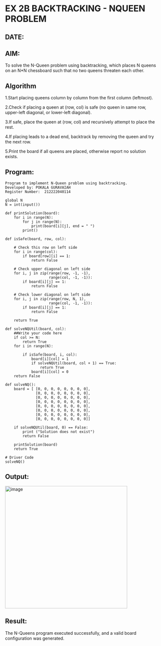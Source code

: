 # EX 2B BACKTRACKING - NQUEEN PROBLEM
## DATE:
## AIM:
To solve the N-Queen problem using backtracking, which places N queens on an N*N chessboard such that no two queens threaten each other.


## Algorithm

1.Start placing queens column by column from the first column (leftmost). 

2.Check if placing a queen at (row, col) is safe (no queen in same row, upper-left diagonal, or lower-left diagonal). 

3.If safe, place the queen at (row, col) and recursively attempt to place the rest. 

4.If placing leads to a dead end, backtrack by removing the queen and try the next row. 

5.Print the board if all queens are placed, otherwise report no solution exists.

## Program:
~~~
Program to implement N-Queen problem using backtracking.
Developed by: POKALA GURAVAIAH
Register Number:  212222040114

global N
N = int(input())
 
def printSolution(board):
    for i in range(N):
        for j in range(N):
            print(board[i][j], end = " ")
        print()
 
def isSafe(board, row, col):
 
    # Check this row on left side
    for i in range(col):
        if board[row][i] == 1:
            return False
 
    # Check upper diagonal on left side
    for i, j in zip(range(row, -1, -1),
                    range(col, -1, -1)):
        if board[i][j] == 1:
            return False
 
    # Check lower diagonal on left side
    for i, j in zip(range(row, N, 1),
                    range(col, -1, -1)):
        if board[i][j] == 1:
            return False
 
    return True
 
def solveNQUtil(board, col):
    ##Write your code here
    if col >= N:
        return True
    for i in range(N):
 
        if isSafe(board, i, col):
            board[i][col] = 1
            if solveNQUtil(board, col + 1) == True:
                return True
            board[i][col] = 0
    return False
    
def solveNQ():
    board = [ [0, 0, 0, 0, 0, 0, 0, 0],
              [0, 0, 0, 0, 0, 0, 0, 0],
              [0, 0, 0, 0, 0, 0, 0, 0],
              [0, 0, 0, 0, 0, 0, 0, 0],
              [0, 0, 0, 0, 0, 0, 0, 0],
              [0, 0, 0, 0, 0, 0, 0, 0],
              [0, 0, 0, 0, 0, 0, 0, 0],
              [0, 0, 0, 0, 0, 0, 0, 0]]
 
    if solveNQUtil(board, 0) == False:
        print ("Solution does not exist")
        return False
 
    printSolution(board)
    return True
 
# Driver Code
solveNQ()

~~~
## Output:
<img width="400" alt="image" src="https://github.com/user-attachments/assets/65d86108-ed1f-4fd4-831e-827a761c73f4" />

## Result:
The N-Queens program executed successfully, and a valid board configuration was generated.
